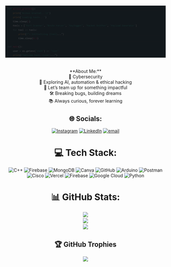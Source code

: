 <p align="center">
<img src="./srbanner.gif" alt="Profile Banner"/>
</p>

<div align="center">
<br/>
**About Me:** <br>
🔐 Cybersecurity<br>🚀 Exploring AI, automation & ethical hacking<br>🤝 Let’s team up for something impactful<br>🛠️ Breaking bugs, building dreams<br>📚 Always curious, forever learning

## 🌐 Socials:
[![Instagram](https://img.shields.io/badge/Instagram-%23E4405F.svg?logo=Instagram&logoColor=white)](https://instagram.com/shreyash.rakhunde) [![LinkedIn](https://img.shields.io/badge/LinkedIn-%230077B5.svg?logo=linkedin&logoColor=white)](https://linkedin.com/in/shreyashrakhunde96) [![email](https://img.shields.io/badge/Email-D14836?logo=gmail&logoColor=white)](mailto:shreyashrakhunde96@gmail.com) 

# 💻 Tech Stack:
![C++](https://img.shields.io/badge/c++-%2300599C.svg?style=flat&logo=c%2B%2B&logoColor=white) ![Firebase](https://img.shields.io/badge/firebase-a08021?style=flat&logo=firebase&logoColor=ffcd34) ![MongoDB](https://img.shields.io/badge/MongoDB-%234ea94b.svg?style=flat&logo=mongodb&logoColor=white) ![Canva](https://img.shields.io/badge/Canva-%2300C4CC.svg?style=flat&logo=Canva&logoColor=white) ![GitHub](https://img.shields.io/badge/github-%23121011.svg?style=flat&logo=github&logoColor=white) ![Arduino](https://img.shields.io/badge/-Arduino-00979D?style=flat&logo=Arduino&logoColor=white) ![Postman](https://img.shields.io/badge/Postman-FF6C37?style=flat&logo=postman&logoColor=white) ![Cisco](https://img.shields.io/badge/cisco-%23049fd9.svg?style=flat&logo=cisco&logoColor=black) ![Vercel](https://img.shields.io/badge/vercel-%23000000.svg?style=flat&logo=vercel&logoColor=white) ![Firebase](https://img.shields.io/badge/firebase-%23039BE5.svg?style=flat&logo=firebase) ![Google Cloud](https://img.shields.io/badge/GoogleCloud-%234285F4.svg?style=flat&logo=google-cloud&logoColor=white) ![Python](https://img.shields.io/badge/python-3670A0?style=flat&logo=python&logoColor=ffdd54)
# 📊 GitHub Stats:
![](https://github-readme-stats.vercel.app/api?username=ShreyashR96&theme=dark&hide_border=false&include_all_commits=false&count_private=true)<br/>
![](https://nirzak-streak-stats.vercel.app/?user=ShreyashR96&theme=dark&hide_border=false)<br/>
![](https://github-readme-stats.vercel.app/api/top-langs/?username=ShreyashR96&theme=dark&hide_border=false&include_all_commits=false&count_private=true&layout=compact)

## 🏆 GitHub Trophies
![](https://github-profile-trophy.vercel.app/?username=ShreyashR96&theme=onedark&no-frame=false&no-bg=false&margin-w=4)
